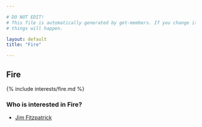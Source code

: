 ```yaml
---

# DO NOT EDIT!
# This file is automatically generated by get-members. If you change it, bad
# things will happen.

layout: default
title: "Fire"

---
```


## Fire

{% include interests/fire.md %}

### Who is interested in Fire?


* [Jim Fitzpatrick](/members/jim-fitzpatrick.html)
